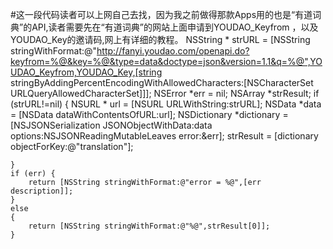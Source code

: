 #这一段代码读者可以上网自己去找，因为我之前做得那款Apps用的也是“有道词典”的API,读者需要先在“有道词典”的网站上面申请到YOUDAO_Keyfrom
 ，以及YOUDAO_Key的邀请码,网上有详细的教程。
 NSString * strURL = [NSString stringWithFormat:@"http://fanyi.youdao.com/openapi.do?keyfrom=%@&key=%@&type=data&doctype=json&version=1.1&q=%@",YOUDAO_Keyfrom,YOUDAO_Key,[string stringByAddingPercentEncodingWithAllowedCharacters:[NSCharacterSet URLQueryAllowedCharacterSet]]];
    NSError *err = nil;
    NSArray *strResult;
    if (strURL!=nil) {
        NSURL * url = [NSURL URLWithString:strURL];
        NSData *data = [NSData dataWithContentsOfURL:url];
        NSDictionary *dictionary = [NSJSONSerialization JSONObjectWithData:data options:NSJSONReadingMutableLeaves error:&err];
        strResult = [dictionary objectForKey:@"translation"];
        
    }
    if (err) {
        return [NSString stringWithFormat:@"error = %@",[err description]];
    }
    else
    {
        return [NSString stringWithFormat:@"%@",strResult[0]];
    }
